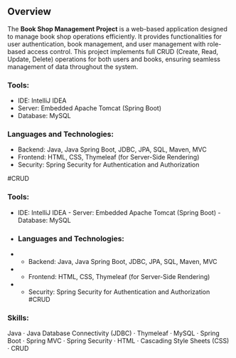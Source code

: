 ## Overview  
The **Book Shop Management Project** is a web-based application designed to manage book shop operations efficiently. It provides functionalities for user authentication, book management, and user management with role-based access control. This project implements full CRUD (Create, Read, Update, Delete) operations for both users and books, ensuring seamless management of data throughout the system. 

### Tools: 
- IDE: IntelliJ IDEA 
- Server: Embedded Apache Tomcat (Spring Boot)
- Database: MySQL 

### Languages and Technologies: 
- Backend: Java, Java Spring Boot, JDBC, JPA, SQL, Maven, MVC
- Frontend: HTML, CSS, Thymeleaf (for Server-Side Rendering)
- Security: Spring Security for Authentication and Authorization

#CRUD
### Tools: 
- IDE: IntelliJ IDEA - Server: Embedded Apache Tomcat (Spring Boot) - Database: MySQL
- ### Languages and Technologies:
- - Backend: Java, Java Spring Boot, JDBC, JPA, SQL, Maven, MVC
- - Frontend: HTML, CSS, Thymeleaf (for Server-Side Rendering)
- - Security: Spring Security for Authentication and Authorization #CRUD
### Skills:
Java · Java Database Connectivity (JDBC) · Thymeleaf · MySQL · Spring Boot · Spring MVC · Spring Security · HTML · Cascading Style Sheets (CSS) · CRUD
